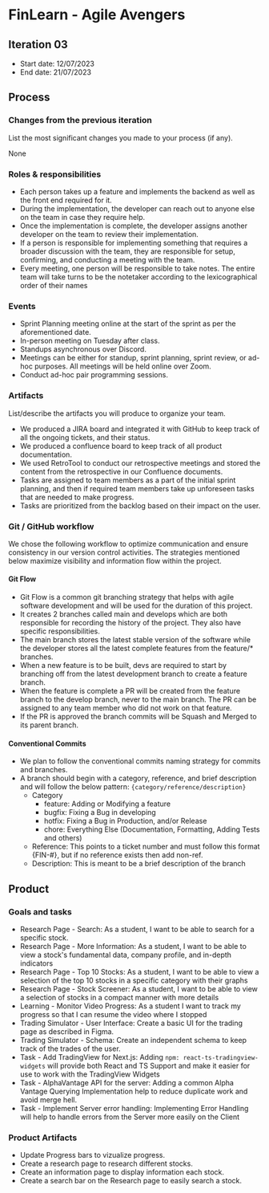 # FinLearn - Agile Avengers

## Iteration 03

- Start date: 12/07/2023
- End date: 21/07/2023

## Process

### Changes from the previous iteration

List the most significant changes you made to your process (if any).

None

### Roles & responsibilities

- Each person takes up a feature and implements the backend as well as the front end required for it.
- During the implementation, the developer can reach out to anyone else on the team in case they require help.
- Once the implementation is complete, the developer assigns another developer on the team to review their implementation.
- If a person is responsible for implementing something that requires a broader discussion with the team, they are responsible for setup, confirming, and conducting a meeting with the team.
- Every meeting, one person will be responsible to take notes. The entire team will take turns to be the notetaker according to the lexicographical order of their names

### Events

- Sprint Planning meeting online at the start of the sprint as per the aforementioned date.
- In-person meeting on Tuesday after class.
- Standups asynchronous over Discord.
- Meetings can be either for standup, sprint planning, sprint review, or ad-hoc purposes. All meetings will be held online over Zoom.
- Conduct ad-hoc pair programming sessions.

### Artifacts

List/describe the artifacts you will produce to organize your team.

- We produced a JIRA board and integrated it with GitHub to keep track of all the ongoing tickets, and their status.
- We produced a confluence board to keep track of all product documentation.
- We used RetroTool to conduct our retrospective meetings and stored the content from the retrospective in our Confluence documents.
- Tasks are assigned to team members as a part of the initial sprint planning, and then if required team members take up unforeseen tasks that are needed to make progress.
- Tasks are prioritized from the backlog based on their impact on the user.

### Git / GitHub workflow

We chose the following workflow to optimize communication and ensure
consistency in our version control activities. The strategies mentioned below
maximize visibility and information flow within the project.

#### Git Flow

- Git Flow is a common git branching strategy that helps with agile software
  development and will be used for the duration of this project.
- It creates 2 branches called main and develops which are both responsible for
  recording the history of the project. They also have specific responsibilities.
- The main branch stores the latest stable version of the software while
  the developer stores all the latest complete features from the feature/\* branches.
- When a new feature is to be built, devs are required to start by branching
  off from the latest development branch to create a feature branch.
- When the feature is complete a PR will be created from the feature branch
  to the develop branch, never to the main branch. The PR can be assigned to any
  team member who did not work on that feature.
- If the PR is approved the branch commits will be Squash and Merged to its
  parent branch.

#### Conventional Commits

- We plan to follow the conventional commits naming strategy for commits and
  branches.
- A branch should begin with a category, reference, and brief description and
  will follow the below pattern:
  `{category/reference/description}`
  - Category
    - feature: Adding or Modifying a feature
    - bugfix: Fixing a Bug in developing
    - hotfix: Fixing a Bug in Production, and/or Release
    - chore: Everything Else (Documentation, Formatting, Adding Tests and others)
  - Reference: This points to a ticket number and must follow this format
    {FIN-#}, but if no reference exists then add non-ref.
  - Description: This is meant to be a brief description of the branch

## Product

### Goals and tasks

- Research Page - Search: As a student, I want to be able to search for a specific stock.
- Research Page - More Information: As a student, I want to be able to view a stock's fundamental data, company profile, and in-depth indicators
- Research Page - Top 10 Stocks: As a student, I want to be able to view a selection of the top 10 stocks in a specific category with their graphs
- Research Page - Stock Screener: As a student, I want to be able to view a selection of stocks in a compact manner with more details
- Learning - Monitor Video Progress: As a student I want to track my progress so that I can resume the video where I stopped
- Trading Simulator - User Interface: Create a basic UI for the trading page as described in Figma.
- Trading Simulator - Schema: Create an independent schema to keep track of the trades of the user.
- Task - Add TradingView for Next.js: Adding `npm: react-ts-tradingview-widgets` will provide both React and TS Support and make it easier for use to work with the TradingView Widgets
- Task - AlphaVantage API for the server: Adding a common Alpha Vantage Querying Implementation help to reduce duplicate work and avoid merge hell.
- Task - Implement Server error handling: Implementing Error Handling will help to handle errors from the Server more easily on the Client

### Product Artifacts

- Update Progress bars to vizualize progress.
- Create a research page to research different stocks.
- Create an information page to display information each stock.
- Create a search bar on the Research page to easily search a stock.
